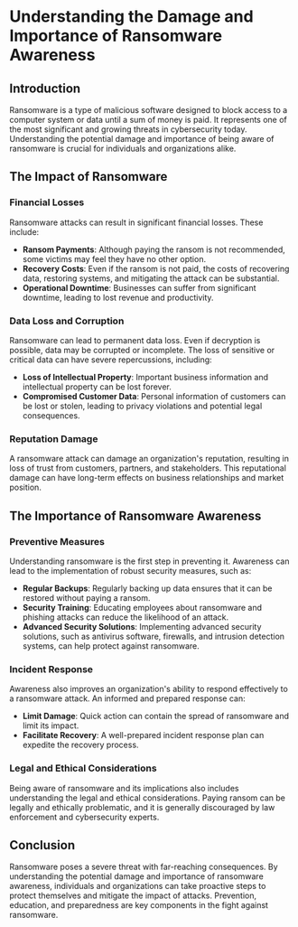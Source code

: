 # Understanding the Damage and Importance of Ransomware Awareness

## **Introduction**

Ransomware is a type of malicious software designed to block access to a computer system or data until a sum of money is paid. It represents one of the most significant and growing threats in cybersecurity today. Understanding the potential damage and importance of being aware of ransomware is crucial for individuals and organizations alike.

## **The Impact of Ransomware**

### **Financial Losses**

Ransomware attacks can result in significant financial losses. These include:

- **Ransom Payments**: Although paying the ransom is not recommended, some victims may feel they have no other option.
- **Recovery Costs**: Even if the ransom is not paid, the costs of recovering data, restoring systems, and mitigating the attack can be substantial.
- **Operational Downtime**: Businesses can suffer from significant downtime, leading to lost revenue and productivity.

### **Data Loss and Corruption**

Ransomware can lead to permanent data loss. Even if decryption is possible, data may be corrupted or incomplete. The loss of sensitive or critical data can have severe repercussions, including:

- **Loss of Intellectual Property**: Important business information and intellectual property can be lost forever.
- **Compromised Customer Data**: Personal information of customers can be lost or stolen, leading to privacy violations and potential legal consequences.

### **Reputation Damage**

A ransomware attack can damage an organization's reputation, resulting in loss of trust from customers, partners, and stakeholders. This reputational damage can have long-term effects on business relationships and market position.

## **The Importance of Ransomware Awareness**

### **Preventive Measures**

Understanding ransomware is the first step in preventing it. Awareness can lead to the implementation of robust security measures, such as:

- **Regular Backups**: Regularly backing up data ensures that it can be restored without paying a ransom.
- **Security Training**: Educating employees about ransomware and phishing attacks can reduce the likelihood of an attack.
- **Advanced Security Solutions**: Implementing advanced security solutions, such as antivirus software, firewalls, and intrusion detection systems, can help protect against ransomware.

### **Incident Response**

Awareness also improves an organization's ability to respond effectively to a ransomware attack. An informed and prepared response can:

- **Limit Damage**: Quick action can contain the spread of ransomware and limit its impact.
- **Facilitate Recovery**: A well-prepared incident response plan can expedite the recovery process.

### **Legal and Ethical Considerations**

Being aware of ransomware and its implications also includes understanding the legal and ethical considerations. Paying ransom can be legally and ethically problematic, and it is generally discouraged by law enforcement and cybersecurity experts.

## **Conclusion**

Ransomware poses a severe threat with far-reaching consequences. By understanding the potential damage and importance of ransomware awareness, individuals and organizations can take proactive steps to protect themselves and mitigate the impact of attacks. Prevention, education, and preparedness are key components in the fight against ransomware.
